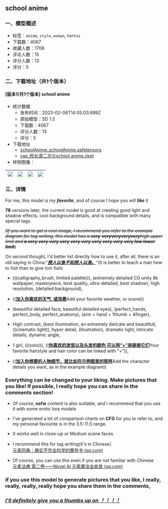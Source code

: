 ## school anime
### 一、模型概述

- 标签：`anime`, `style`, `woman`, `hentai`
- 下载数：4067
- 收藏人数：1708
- 评论人数：15
- 评分人数：13
- 评分：5

### 二、下载地址（共1个版本）

#### [版本1/共1个版本] school anime

- 统计数据
  - 发布时间：2023-02-08T14:05:03.699Z
  - 原始模型：SD 1.5
  - 下载数：4067
  - 评分人数：13
  - 评分：5
- 下载地址
  - [schoolAnime_schoolAnime.safetensors](https://civitai.com/api/download/models/8450)
  - [vae_校长滴二次元school anime.ckpt](https://civitai.com/api/download/models/8450?type=VAE&format=Other)
- 样例图像：

| <img src="https://image.civitai.com/xG1nkqKTMzGDvpLrqFT7WA/f63f54c4-4723-4eb6-eb58-e7df77744500/width=450/80222.jpeg" /> | <img src="https://image.civitai.com/xG1nkqKTMzGDvpLrqFT7WA/848ee189-d04e-40f8-3a85-6b9cfe76bf00/width=450/83306.jpeg" /> | <img src="https://image.civitai.com/xG1nkqKTMzGDvpLrqFT7WA/13a70ca9-221e-4cef-3a53-990051ecb100/width=450/80230.jpeg" /> | <img src="https://image.civitai.com/xG1nkqKTMzGDvpLrqFT7WA/e6fe39bf-8d02-4f3d-8b94-53457c4b2500/width=450/80229.jpeg" /> |
| ---- | ---- | ---- | ---- |


### 三、详情
<p>For me, this model is my <strong><em>favorite</em></strong>, and of course I hope you will <strong><em>like</em></strong> it</p><p><strong>78</strong> versions later, the current model is good at creating good light and shadow effects, cool background details, and is compatible with many special tags.</p><p><em><s>(If you want to get a cool image, I recommend you refer to the example diagram for tag writing, this model has a </s></em><strong><em><s>very</s></em></strong><em><s> </s></em><strong><em><s>veryveryveryvery</s></em></strong><em><s>high upper limit and</s></em><strong><em><s> a very very very very very very very very very very low lower limit</s></em></strong><s>)</s></p><p>On second thought, I'd better list directly how to use it, after all, there is an old saying in China:”<strong><em><u>授人以鱼不如授人以渔。</u></em></strong>“(It is better to teach a man how to fish than to give him fish)</p><p></p><ul><li><p>(((calligraphy_brush, limited palette))), (extremely detailed CG unity 8k wallpaper, masterpiece, best quality, ultra-detailed, best shadow), high resolution, (detailed background),</p></li><li><p>((<strong><u>加入你喜欢的天气, 或场景</u></strong>Add your favorite weather, or scene))</p></li><li><p>(beautiful detailed face, beautiful detailed eyes), (perfect_hands, perfect_body, perfect_anatomy), (arm + hand + 1thumb + 4finger),</p></li><li><p>High contrast, (best illumination, an extremely delicate and beautiful), ((cinematic light)), hyper detail, (illustration), dramatic light, intricate details, dynamic angle,</p></li><li><p>1 girl, (((solo))), ((<strong><u>你喜欢的发型以及头发的颜色 可以用“+”来链接它们</u></strong>Your favorite hairstyle and hair color can be linked with "+")),</p></li><li><p>((<strong><u>加入你想要的人物细节，就比如在示例图里的那样</u></strong>Add the character details you want, as in the example diagram))</p><p></p></li></ul><h3>Everything can be changed to your liking. Make pictures that you like! If possible, I really hope you can share in the comments section!</h3><p></p><ul><li><p>Of course,<strong> nsfw</strong> content is also suitable, and I recommend that you use it with some erotic lora models</p></li><li><p>I've generated a lot of comparison charts on <strong>CFG</strong> for you to refer to, and my personal favourite is in the 3.5-11.5 range.</p></li><li><p>It works well in close-up or Medium scene faces.</p></li><li><p>I recommend this for tag writing(it's in Chinese）<br /><a target="_blank" rel="ugc" href="https://docs.qq.com/doc/DWFdSTHJtQWRzYk9k?&amp;u=473ec7f4744349f49ad9b10b0520b8bd">元素同典：确实不完全科学的魔导书 (</a><a target="_blank" rel="ugc" href="http://qq.com">qq.com</a><a target="_blank" rel="ugc" href="https://docs.qq.com/doc/DWFdSTHJtQWRzYk9k?&amp;u=473ec7f4744349f49ad9b10b0520b8bd">)</a></p></li><li><p>Of course, you can use this even if you are not familiar with Chinese<br /><a target="_blank" rel="ugc" href="https://docs.qq.com/doc/DWEpNdERNbnBRZWNL?&amp;u=473ec7f4744349f49ad9b10b0520b8bd">元素法典 第二卷——Novel AI 元素魔法全收录 (</a><a target="_blank" rel="ugc" href="http://qq.com">qq.com</a><a target="_blank" rel="ugc" href="https://docs.qq.com/doc/DWEpNdERNbnBRZWNL?&amp;u=473ec7f4744349f49ad9b10b0520b8bd">)</a></p></li></ul><h3>if you use this model to generate pictures that you like, I really, really, really, really hope you share them in the comments,</h3><h3><strong><em><u>I'll definitely give you a thumbs up on ！！！！</u></em></strong></h3><p></p><p></p><p></p><p></p><p></p>
